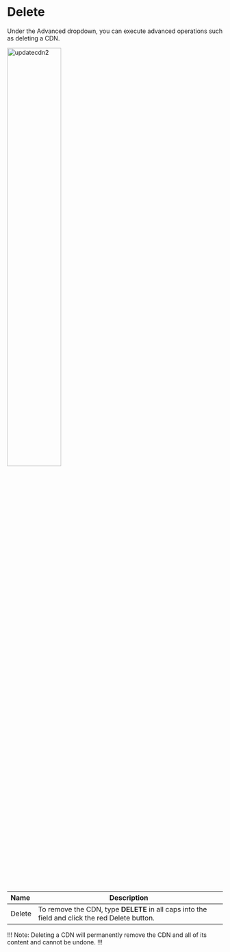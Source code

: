 # Delete

Under the Advanced dropdown, you can execute advanced operations such as deleting a CDN. 

<img src="../../../../images/updatecdn2.jpg" alt="updatecdn2" style="width: 50%; display: block"></a>

**Name** | **Description** 
:--- | ---
Delete | To remove the CDN, type **DELETE** in all caps into the field and click the red Delete button.

!!! Note: 
Deleting a CDN will permanently remove the CDN and all of its content and cannot be undone.
!!!


